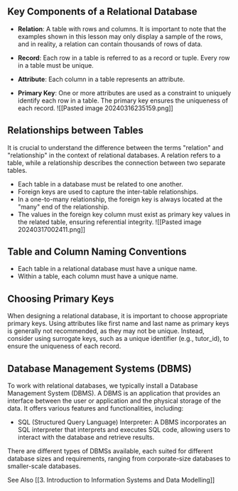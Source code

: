 ## Key Components of a Relational Database
- **Relation**: A table with rows and columns. It is important to note that the examples shown in this lesson may only display a sample of the rows, and in reality, a relation can contain thousands of rows of data.

- **Record**: Each row in a table is referred to as a record or tuple. Every row in a table must be unique.

- **Attribute**: Each column in a table represents an attribute.

- **Primary Key**: One or more attributes are used as a constraint to uniquely identify each row in a table. The primary key ensures the uniqueness of each record.
![[Pasted image 20240316235159.png]]
## Relationships between Tables

It is crucial to understand the difference between the terms "relation" and "relationship" in the context of relational databases. A relation refers to a table, while a relationship describes the connection between two separate tables.

- Each table in a database must be related to one another.
- Foreign keys are used to capture the inter-table relationships.
- In a one-to-many relationship, the foreign key is always located at the "many" end of the relationship.
- The values in the foreign key column must exist as primary key values in the related table, ensuring referential integrity.
![[Pasted image 20240317002411.png]]
## Table and Column Naming Conventions

- Each table in a relational database must have a unique name.
- Within a table, each column must have a unique name.

## Choosing Primary Keys

When designing a relational database, it is important to choose appropriate primary keys. Using attributes like first name and last name as primary keys is generally not recommended, as they may not be unique. Instead, consider using surrogate keys, such as a unique identifier (e.g., tutor_id), to ensure the uniqueness of each record.

## Database Management Systems (DBMS)

To work with relational databases, we typically install a Database Management System (DBMS). A DBMS is an application that provides an interface between the user or application and the physical storage of the data. It offers various features and functionalities, including:

- SQL (Structured Query Language) Interpreter: A DBMS incorporates an SQL interpreter that interprets and executes SQL code, allowing users to interact with the database and retrieve results.

There are different types of DBMSs available, each suited for different database sizes and requirements, ranging from corporate-size databases to smaller-scale databases.

See Also
[[3. Introduction to Information Systems and Data Modelling]]